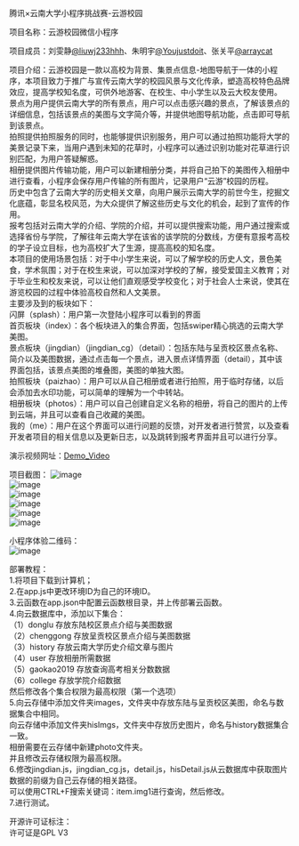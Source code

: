 腾讯×云南大学小程序挑战赛-云游校园  

项目名称：云游校园微信小程序  

项目成员：刘雯静[@liuwj233hhh](https://github.com/liuwj233hhh)、朱明宇[@Youjustdoit](https://github.com/Youjustdoit)、张关平[@arraycat](https://github.com/arraycat)  

项目介绍：云游校园是一款以高校为背景、集景点信息-地图导航于一体的小程序，本项目致力于推广与宣传云南大学的校园风景与文化传承，塑造高校特色品牌效应，提高学校知名度，可供外地游客、在校生、中小学生以及云大校友使用。  
景点为用户提供云南大学的所有景点，用户可以点击感兴趣的景点，了解该景点的详细信息，包括该景点的美图与文字简介等，并提供地图导航功能，点击即可导航到该景点。  
拍照提供拍照服务的同时，也能够提供识别服务，用户可以通过拍照功能将大学的美景记录下来，当用户遇到未知的花草时，小程序可以通过识别功能对花草进行识别匹配，为用户答疑解惑。  
相册提供图片传输功能，用户可以新建相册分类，并将自己拍下的美图传入相册中进行查看，小程序会保存用户传输的所有图片，记录用户“云游”校园的历程。  
历史中包含了云南大学的历史相关文章，向用户展示云南大学的前世今生，挖掘文化底蕴，彰显名校风范，为大众提供了解这些历史与文化的机会，起到了宣传的作用。  
报考包括对云南大学的介绍、学院的介绍，并可以提供搜索功能，用户通过搜索或选择省份与学院，了解往年云南大学在该省的该学院的分数线，方便有意报考高校的学子设立目标，也为高校扩大了生源，提高高校的知名度。  
本项目的使用场景包括：对于中小学生来说，可以了解学校的历史人文，景色美食，学术氛围；对于在校生来说，可以加深对学校的了解，接受爱国主义教育；对于毕业生和校友来说，可以让他们直观感受学校变化；对于社会人士来说，使其在游览校园的过程中体验高校自然和人文美景。  
主要涉及到的板块如下：  
闪屏（splash）：用户第一次登陆小程序可以看到的界面  
首页板块（index）：各个板块进入的集合界面，包括swiper精心挑选的云南大学美图。  
景点板块（jingdian）（jingdian_cg）（detail）：包括东陆与呈贡校区景点名称、简介以及美图数据，通过点击每一个景点，进入景点详情界面（detail），其中该界面包括，该景点美图的堆叠图，美图的单独大图。  
拍照板块（paizhao）：用户可以从自己相册或者进行拍照，用于临时存储，以后会添加去水印功能，可以简单的理解为一个中转站。  
相册板块（photos）：用户可以自己创建自定义名称的相册，将自己的图片的上传到云端，并且可以查看自己收藏的美图。  
我的（me）：用户在这个界面可以进行问题的反馈，对开发者进行赞赏，以及查看开发者项目的相关信息以及更新日志，以及跳转到报考界面并且可以进行分享。  
  
演示视频网址：[Demo_Video](https://www.et.ynu.edu.cn/appdd/uploads/20181060009/8/Demo_Video.mp4
)  


项目截图：
![image](https://www.et.ynu.edu.cn/appdd/uploads/20181020105/8/ph1.jpg)  
![image](https://www.et.ynu.edu.cn/appdd/uploads/20181020105/8/ph2.jpg)  
![image](https://www.et.ynu.edu.cn/appdd/uploads/20181020105/8/ph3.jpg)  
![image](https://www.et.ynu.edu.cn/appdd/uploads/20181020105/8/ph4.jpg)  
![image](https://www.et.ynu.edu.cn/appdd/uploads/20181020105/8/ph5.jpg)  
![image](https://www.et.ynu.edu.cn/appdd/uploads/20181020105/8/ph6.jpg)  

小程序体验二维码：  
![image](https://www.et.ynu.edu.cn/appdd/uploads/20181060009/8/%E4%BA%91%E6%B8%B8%E6%A0%A1%E5%9B%AD-%E4%BD%93%E9%AA%8C%E4%BA%8C%E7%BB%B4%E7%A0%81.jpg)  

部署教程：  
1.将项目下载到计算机；  
2.在app.js中更改环境ID为自己的环境ID。  
3.云函数在app.json中配置云函数根目录，并上传部署云函数。  
4.向云数据库中，添加以下集合：  
（1）donglu  存放东陆校区景点介绍与美图数据  
（2）chenggong  存放呈贡校区景点介绍与美图数据  
（3）history  存放云南大学历史介绍文章与图片  
（4）user  存放相册所需数据  
（5）gaokao2019  存放查询高考相关分数数据  
（6）college  存放学院介绍数据  
然后修改各个集合权限为最高权限（第一个选项）  
5.向云存储中添加文件夹images，文件夹中存放东陆与呈贡校区美图，命名与数据集合中相同。  
  向云存储中添加文件夹hisImgs，文件夹中存放历史图片，命名与history数据集合一致。  
  相册需要在云存储中新建photo文件夹。  
  并且修改云存储权限为最高权限。  
6.修改jingdian.js，jingdian_cg.js，detail.js，hisDetail.js从云数据库中获取图片数据的前缀为自己云存储的相关路径。  
  可以使用CTRL+F搜索关键词：item.img1进行查询，然后修改。  
7.进行测试。  

开源许可证标注：  
许可证是GPL V3
